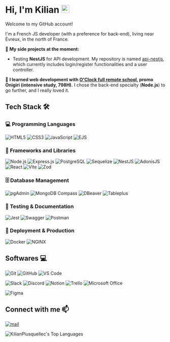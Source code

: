 # Hi, I'm Kilian <img src="https://media.giphy.com/media/hvRJCLFzcasrR4ia7z/giphy.gif" width="25px">

Welcome to my GitHub account!

I'm a French JS developer (with a preference for back-end), living near Évreux, in the north of France.

🔭 **My side projects at the moment:**
- Testing **NestJS** for API development. My repository is named [api-nestjs](https://github.com/KilianPlusquellec/api-nestjs), which currently includes login/register functionalities and a user controller.

🌱 **I learned web development with [O'Clock full remote school](https://oclock.io/), promo Onigiri (intensive study, 798H).**
I chose the back-end specialty (**Node.js**) to go further, and I really loved it.



## Tech Stack 🛠️

### 💻 Programming Languages

<section>
    <img src="https://img.shields.io/badge/HTML5-E34F26?style=for-the-badge&logo=html5&logoColor=white" alt="HTML5" />
    <img src="https://img.shields.io/badge/CSS3-1572B6?style=for-the-badge&logo=css3&logoColor=white" alt="CSS3" />
    <img src="https://img.shields.io/badge/JavaScript-F7DF1E?style=for-the-badge&logo=javascript&logoColor=black" alt="JavaScript" />
    <img src="https://img.shields.io/badge/EJS-8A2BE2?style=for-the-badge&logo=ejs&logoColor=white" alt="EJS" />
</section>

### 📖 Frameworks and Libraries

<section>
    <img src="https://img.shields.io/badge/Node.js-339933?style=for-the-badge&logo=nodedotjs&logoColor=white" alt="Node.js" />
    <img src="https://img.shields.io/badge/Express.js-%23404d59.svg?style=for-the-badge&logo=express&logoColor=%2361DAFB" alt="Express.js" />
    <img src="https://img.shields.io/badge/PostgreSQL-336791?style=for-the-badge&logo=postgresql&logoColor=white" alt="PostgreSQL" />
    <img src="https://img.shields.io/badge/Sequelize-52B0E7?style=for-the-badge&logo=sequelize&logoColor=white" alt="Sequelize" />
    <img src="https://img.shields.io/badge/NestJS-E0234E?style=for-the-badge&logo=nestjs&logoColor=white" alt="NestJS" />
    <img src="https://img.shields.io/badge/AdonisJS-5A45FF?style=for-the-badge&logo=adonisjs&logoColor=white" alt="AdonisJS" />
    <img src="https://img.shields.io/badge/React-61DAFB?style=for-the-badge&logo=react&logoColor=white" alt="React" />
    <img src="https://img.shields.io/badge/Vite-646CFF?style=for-the-badge&logo=vite&logoColor=white" alt="Vite" />
    <img src="https://img.shields.io/badge/Zod-007ACC?style=for-the-badge&logo=zod&logoColor=white" alt="Zod" />
</section>

### 🗄️ Database Management

<section>
    <img src="https://img.shields.io/badge/pgAdmin-316192?style=for-the-badge&logo=postgresql&logoColor=white" alt="pgAdmin" />
    <img src="https://img.shields.io/badge/MongoDB_Compass-4DB33D?style=for-the-badge&logo=mongodb&logoColor=white" alt="MongoDB Compass" />
    <img src="https://img.shields.io/badge/DBeaver-EE2D23?style=for-the-badge&logo=dbeaver&logoColor=white" alt="DBeaver" />
    <img src="https://img.shields.io/badge/Tableplus-ED9B33?style=for-the-badge&logo=tableplus&logoColor=white" alt="Tableplus" />
</section>

### 🧪 Testing & Documentation

<section>
    <img src="https://img.shields.io/badge/Jest-C21325?style=for-the-badge&logo=jest&logoColor=white" alt="Jest" />
    <img src="https://img.shields.io/badge/Swagger-85EA2D?style=for-the-badge&logo=swagger&logoColor=black" alt="Swagger" />
    <img src="https://img.shields.io/badge/Postman-FF6C37?style=for-the-badge&logo=postman&logoColor=white" alt="Postman" />
</section>

### 🚀 Deployment & Production

<section>
    <img src="https://img.shields.io/badge/Docker-2496ED?style=for-the-badge&logo=docker&logoColor=white" alt="Docker" />
    <img src="https://img.shields.io/badge/NGINX-009639?style=for-the-badge&logo=nginx&logoColor=white" alt="NGINX" />
</section>

## Softwares 💻

![Git](https://img.shields.io/badge/-Git-black?style=for-the-badge&logo=git)
![GitHub](https://img.shields.io/badge/-GitHub-181717?style=for-the-badge&logo=github&logoColor=a55eea)
![VS Code](https://img.shields.io/badge/-VS%20Code-007ACC?style=for-the-badge&logo=visual-studio-code&logoColor=blue)


![Slack](https://img.shields.io/badge/-Slack-05122A?style=for-the-badge&logo=Slack&logoColor=orange&)
![Discord](https://img.shields.io/badge/Discord-5865F2?style=for-the-badge&logo=discord&logoColor=white)
![Notion](https://img.shields.io/badge/Notion-000000?style=for-the-badge&logo=notion&logoColor=white)
![Trello](https://img.shields.io/badge/Trello-0052CC?style=for-the-badge&logo=trello&logoColor=white)
![Microsoft Office](https://img.shields.io/badge/Microsoft_Office-D83B01?style=for-the-badge&logo=microsoft-office&logoColor=white)

![Figma](https://img.shields.io/badge/-Figma-05122A?style=for-the-badge&logo=Figma)

## Connect with me 📫

[![mail](https://img.shields.io/static/v1?message=mail&label=&logo=gmail&logoColor=FFFFFF&style=for-the-badge&color=05122A)](mailto:k.plusquellec@free.fr)

![KilianPlusquellec's Top Languages](https://github-readme-stats.vercel.app/api/top-langs/?username=KilianPlusquellec&theme=vue&show_icons=true&hide_border=true&layout=compact)
